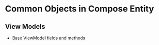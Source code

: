 # Common Objects in Compose Entity

## View Models

- [Base ViewModel fields and methods](ViewModelReference.md)

